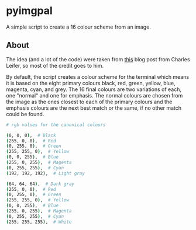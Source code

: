 pyimgpal
===

A simple script to create a 16 colour scheme from an image.

About
---

The idea (and a lot of the code) were taken from [this](http://charlesleifer.com/blog/suffering-for-fashion-a-glimpse-into-my-linux-theming-toolchain/) blog post from Charles Leifer, so most of the credit goes to him.

By default, the script creates a colour scheme for the terminal which means it is based on the eight primary colours black, red, green, yellow, blue, magenta, cyan, and grey. The 16 final colours are two variations of each, one "normal" and one for emphasis. The normal colours are chosen from the image as the ones closest to each of the primary colours and the emphasis colours are the next best match or the same, if no other match could be found.

```bash
# rgb values for the canonical colours

(0, 0, 0),  # Black
(255, 0, 0),  # Red
(0, 255, 0),  # Green
(255, 255, 0),  # Yellow
(0, 0, 255),  # Blue
(255, 0, 255),  # Magenta
(0, 255, 255),  # Cyan
(192, 192, 192),  # Light gray

(64, 64, 64),  # Dark gray
(255, 0, 0),  # Red
(0, 255, 0),  # Green
(255, 255, 0),  # Yellow
(0, 0, 255),  # Blue
(255, 0, 255),  # Magenta
(0, 255, 255),  # Cyan
(255, 255, 255),  # White
```
